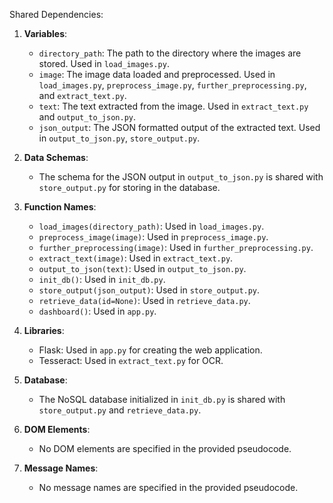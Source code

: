 Shared Dependencies:

1. **Variables**: 
   - `directory_path`: The path to the directory where the images are stored. Used in `load_images.py`.
   - `image`: The image data loaded and preprocessed. Used in `load_images.py`, `preprocess_image.py`, `further_preprocessing.py`, and `extract_text.py`.
   - `text`: The text extracted from the image. Used in `extract_text.py` and `output_to_json.py`.
   - `json_output`: The JSON formatted output of the extracted text. Used in `output_to_json.py`, `store_output.py`.

2. **Data Schemas**: 
   - The schema for the JSON output in `output_to_json.py` is shared with `store_output.py` for storing in the database.

3. **Function Names**: 
   - `load_images(directory_path)`: Used in `load_images.py`.
   - `preprocess_image(image)`: Used in `preprocess_image.py`.
   - `further_preprocessing(image)`: Used in `further_preprocessing.py`.
   - `extract_text(image)`: Used in `extract_text.py`.
   - `output_to_json(text)`: Used in `output_to_json.py`.
   - `init_db()`: Used in `init_db.py`.
   - `store_output(json_output)`: Used in `store_output.py`.
   - `retrieve_data(id=None)`: Used in `retrieve_data.py`.
   - `dashboard()`: Used in `app.py`.

4. **Libraries**: 
   - Flask: Used in `app.py` for creating the web application.
   - Tesseract: Used in `extract_text.py` for OCR.

5. **Database**: 
   - The NoSQL database initialized in `init_db.py` is shared with `store_output.py` and `retrieve_data.py`.

6. **DOM Elements**: 
   - No DOM elements are specified in the provided pseudocode.

7. **Message Names**: 
   - No message names are specified in the provided pseudocode.